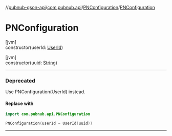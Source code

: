 //[pubnub-gson-api](../../../index.md)/[com.pubnub.api](../index.md)/[PNConfiguration](index.md)/[PNConfiguration](-p-n-configuration.md)

# PNConfiguration

[jvm]\
constructor(userId: [UserId](../../../../../pubnub-core/pubnub-core-api/pubnub-core-api/com.pubnub.api/-user-id/index.md))

[jvm]\
constructor(uuid: [String](https://kotlinlang.org/api/latest/jvm/stdlib/kotlin/-string/index.html))

---

### Deprecated

Use PNConfiguration(UserId) instead.

#### Replace with

```kotlin
import com.pubnub.api.PNConfiguration

```
```kotlin
PNConfiguration(userId = UserId(uuid))
```
---
